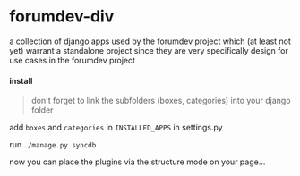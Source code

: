 # forumdev-div
a collection of django apps used by the forumdev project which (at least not yet) warrant a standalone project since they are very specifically design for use cases in the forumdev project 

#### install

> don't forget to link the subfolders (boxes, categories) into your django folder

add `boxes` and `categories` in `INSTALLED_APPS` in settings.py

run `./manage.py syncdb`

now you can place the plugins via the structure mode on your page...
